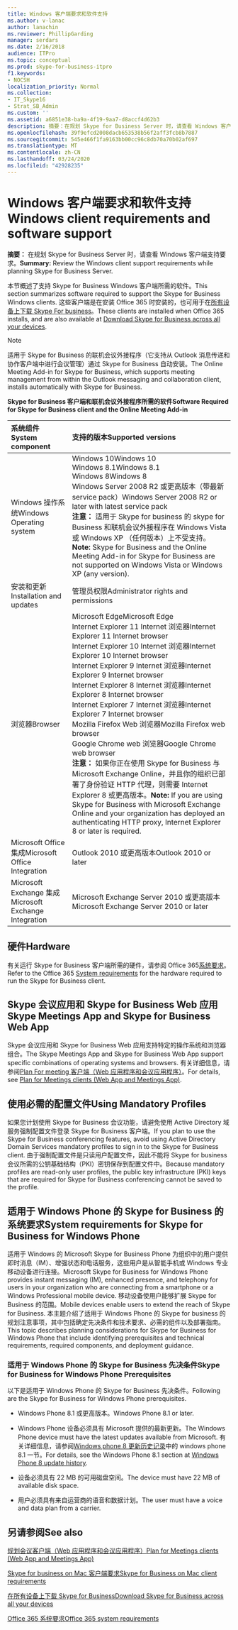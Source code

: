 ```yaml
---
title: Windows 客户端要求和软件支持
ms.author: v-lanac
author: lanachin
ms.reviewer: PhillipGarding
manager: serdars
ms.date: 2/16/2018
audience: ITPro
ms.topic: conceptual
ms.prod: skype-for-business-itpro
f1.keywords:
- NOCSH
localization_priority: Normal
ms.collection:
- IT_Skype16
- Strat_SB_Admin
ms.custom: ''
ms.assetid: a6851e38-ba9a-4f19-9aa7-d8accf4d62b3
description: 摘要：在规划 Skype for Business Server 时，请查看 Windows 客户端支持要求。
ms.openlocfilehash: 39f9efcd2008dacb653538b56f2aff3fcb8b7887
ms.sourcegitcommit: 545e466f1fa9163bb00cc96c8db70a70b02af697
ms.translationtype: MT
ms.contentlocale: zh-CN
ms.lasthandoff: 03/24/2020
ms.locfileid: "42928235"
---
```

# <a name="windows-client-requirements-and-software-support"></a><span data-ttu-id="0f7a6-103">Windows 客户端要求和软件支持</span><span class="sxs-lookup"><span data-stu-id="0f7a6-103">Windows client requirements and software support</span></span>
 
<span data-ttu-id="0f7a6-104">**摘要：** 在规划 Skype for Business Server 时，请查看 Windows 客户端支持要求。</span><span class="sxs-lookup"><span data-stu-id="0f7a6-104">**Summary:** Review the Windows client support requirements while planning Skype for Business Server.</span></span>
  
<span data-ttu-id="0f7a6-105">本节概述了支持 Skype for Business Windows 客户端所需的软件。</span><span class="sxs-lookup"><span data-stu-id="0f7a6-105">This section summarizes software required to support the Skype for Business Windows clients.</span></span>  <span data-ttu-id="0f7a6-106">这些客户端是在安装 Office 365 时安装的，也可用于在[所有设备上下载 Skype For business](https://products.office.com/skype-for-business/download-app?tab=tabs-3)。</span><span class="sxs-lookup"><span data-stu-id="0f7a6-106">These clients are installed when Office 365 installs, and are also available at [Download Skype for Business across all your devices](https://products.office.com/skype-for-business/download-app?tab=tabs-3).</span></span>
  
> [!NOTE]
> <span data-ttu-id="0f7a6-107">适用于 Skype for Business 的联机会议外接程序（它支持从 Outlook 消息传递和协作客户端中进行会议管理）通过 Skype for Business 自动安装。</span><span class="sxs-lookup"><span data-stu-id="0f7a6-107">The Online Meeting Add-in for Skype for Business, which supports meeting management from within the Outlook messaging and collaboration client, installs automatically with Skype for Business.</span></span> 
  
<span data-ttu-id="0f7a6-108">**Skype for Business 客户端和联机会议外接程序所需的软件**</span><span class="sxs-lookup"><span data-stu-id="0f7a6-108">**Software Required for Skype for Business client and the Online Meeting Add-in**</span></span>

|<span data-ttu-id="0f7a6-109">**系统组件**</span><span class="sxs-lookup"><span data-stu-id="0f7a6-109">**System component**</span></span>|<span data-ttu-id="0f7a6-110">**支持的版本**</span><span class="sxs-lookup"><span data-stu-id="0f7a6-110">**Supported versions**</span></span>|
|:-----|:-----|
|<span data-ttu-id="0f7a6-111">Windows 操作系统</span><span class="sxs-lookup"><span data-stu-id="0f7a6-111">Windows Operating system</span></span>  <br/> |<span data-ttu-id="0f7a6-112">Windows 10</span><span class="sxs-lookup"><span data-stu-id="0f7a6-112">Windows 10</span></span>  <br/> <span data-ttu-id="0f7a6-113">Windows 8.1</span><span class="sxs-lookup"><span data-stu-id="0f7a6-113">Windows 8.1</span></span>  <br/> <span data-ttu-id="0f7a6-114">Windows 8</span><span class="sxs-lookup"><span data-stu-id="0f7a6-114">Windows 8</span></span> <br/> <span data-ttu-id="0f7a6-115">Windows Server 2008 R2 或更高版本（带最新 service pack）</span><span class="sxs-lookup"><span data-stu-id="0f7a6-115">Windows Server 2008 R2 or later with latest service pack</span></span>  <br/> <span data-ttu-id="0f7a6-116">**注意：** 适用于 Skype for business 的 skype for Business 和联机会议外接程序在 Windows Vista 或 Windows XP （任何版本）上不受支持。</span><span class="sxs-lookup"><span data-stu-id="0f7a6-116">**Note:** Skype for Business and the Online Meeting Add-in for Skype for Business are not supported on Windows Vista or Windows XP (any version).</span></span> <br/> |
|<span data-ttu-id="0f7a6-117">安装和更新</span><span class="sxs-lookup"><span data-stu-id="0f7a6-117">Installation and updates</span></span>  <br/> |<span data-ttu-id="0f7a6-118">管理员权限</span><span class="sxs-lookup"><span data-stu-id="0f7a6-118">Administrator rights and permissions</span></span>  <br/> |
|<span data-ttu-id="0f7a6-119">浏览器</span><span class="sxs-lookup"><span data-stu-id="0f7a6-119">Browser</span></span>  <br/> |<span data-ttu-id="0f7a6-120">Microsoft Edge</span><span class="sxs-lookup"><span data-stu-id="0f7a6-120">Microsoft Edge</span></span>  <br/> <span data-ttu-id="0f7a6-121">Internet Explorer 11 Internet 浏览器</span><span class="sxs-lookup"><span data-stu-id="0f7a6-121">Internet Explorer 11 Internet browser</span></span>  <br/>  <span data-ttu-id="0f7a6-122">Internet Explorer 10 Internet 浏览器</span><span class="sxs-lookup"><span data-stu-id="0f7a6-122">Internet Explorer 10 Internet browser</span></span> <br/> <span data-ttu-id="0f7a6-123">Internet Explorer 9 Internet 浏览器</span><span class="sxs-lookup"><span data-stu-id="0f7a6-123">Internet Explorer 9 Internet browser</span></span>  <br/> <span data-ttu-id="0f7a6-124">Internet Explorer 8 Internet 浏览器</span><span class="sxs-lookup"><span data-stu-id="0f7a6-124">Internet Explorer 8 Internet browser</span></span>  <br/> <span data-ttu-id="0f7a6-125">Internet Explorer 7 Internet 浏览器</span><span class="sxs-lookup"><span data-stu-id="0f7a6-125">Internet Explorer 7 Internet browser</span></span>  <br/> <span data-ttu-id="0f7a6-126">Mozilla Firefox Web 浏览器</span><span class="sxs-lookup"><span data-stu-id="0f7a6-126">Mozilla Firefox web browser</span></span>  <br/>  <span data-ttu-id="0f7a6-127">Google Chrome web 浏览器</span><span class="sxs-lookup"><span data-stu-id="0f7a6-127">Google Chrome web browser</span></span>  <br/><span data-ttu-id="0f7a6-128">**注意：** 如果你正在使用 Skype for Business 与 Microsoft Exchange Online，并且你的组织已部署了身份验证 HTTP 代理，则需要 Internet Explorer 8 或更高版本。</span><span class="sxs-lookup"><span data-stu-id="0f7a6-128">**Note:** If you are using Skype for Business with Microsoft Exchange Online and your organization has deployed an authenticating HTTP proxy, Internet Explorer 8 or later is required.</span></span>           |
|<span data-ttu-id="0f7a6-129">Microsoft Office 集成</span><span class="sxs-lookup"><span data-stu-id="0f7a6-129">Microsoft Office Integration</span></span>  <br/> | <span data-ttu-id="0f7a6-130">Outlook 2010 或更高版本</span><span class="sxs-lookup"><span data-stu-id="0f7a6-130">Outlook 2010 or later</span></span> |
|<span data-ttu-id="0f7a6-131">Microsoft Exchange 集成</span><span class="sxs-lookup"><span data-stu-id="0f7a6-131">Microsoft Exchange Integration</span></span>  <br/> | <span data-ttu-id="0f7a6-132">Microsoft Exchange Server 2010 或更高版本</span><span class="sxs-lookup"><span data-stu-id="0f7a6-132">Microsoft Exchange Server 2010 or later</span></span>  | 
   
## <a name="hardware"></a><span data-ttu-id="0f7a6-133">硬件</span><span class="sxs-lookup"><span data-stu-id="0f7a6-133">Hardware</span></span>

<span data-ttu-id="0f7a6-134">有关运行 Skype for Business 客户端所需的硬件，请参阅 Office 365[系统要求](https://products.office.com/office-system-requirements)。</span><span class="sxs-lookup"><span data-stu-id="0f7a6-134">Refer to the Office 365 [System requirements](https://products.office.com/office-system-requirements) for the hardware required to run the Skype for Business client.</span></span>
  
## <a name="skype-meetings-app-and-skype-for-business-web-app"></a><span data-ttu-id="0f7a6-135">Skype 会议应用和 Skype for Business Web 应用</span><span class="sxs-lookup"><span data-stu-id="0f7a6-135">Skype Meetings App and Skype for Business Web App</span></span> 

<span data-ttu-id="0f7a6-136">Skype 会议应用和 Skype for Business Web 应用支持特定的操作系统和浏览器组合。</span><span class="sxs-lookup"><span data-stu-id="0f7a6-136">The Skype Meetings App and Skype for Business Web App support specific combinations of operating systems and browsers.</span></span> <span data-ttu-id="0f7a6-137">有关详细信息，请参阅[Plan For meeting 客户端（Web 应用程序和会议应用程序）](meetings-clients.md)。</span><span class="sxs-lookup"><span data-stu-id="0f7a6-137">For details, see [Plan for Meetings clients (Web App and Meetings App)](meetings-clients.md).</span></span> 
  
## <a name="using-mandatory-profiles"></a><span data-ttu-id="0f7a6-138">使用必需的配置文件</span><span class="sxs-lookup"><span data-stu-id="0f7a6-138">Using Mandatory Profiles</span></span>

<span data-ttu-id="0f7a6-139">如果您计划使用 Skype for Business 会议功能，请避免使用 Active Directory 域服务强制配置文件登录 Skype for Business 客户端。</span><span class="sxs-lookup"><span data-stu-id="0f7a6-139">If you plan to use the Skype for Business conferencing features, avoid using Active Directory Domain Services mandatory profiles to sign in to the Skype for Business client.</span></span> <span data-ttu-id="0f7a6-140">由于强制配置文件是只读用户配置文件，因此不能将 Skype for business 会议所需的公钥基础结构（PKI）密钥保存到配置文件中。</span><span class="sxs-lookup"><span data-stu-id="0f7a6-140">Because mandatory profiles are read-only user profiles, the public key infrastructure (PKI) keys that are required for Skype for Business conferencing cannot be saved to the profile.</span></span> 
  
## <a name="system-requirements-for-skype-for-business-for-windows-phone"></a><span data-ttu-id="0f7a6-141">适用于 Windows Phone 的 Skype for Business 的系统要求</span><span class="sxs-lookup"><span data-stu-id="0f7a6-141">System requirements for Skype for Business for Windows Phone</span></span>
 
 
<span data-ttu-id="0f7a6-142">适用于 Windows 的 Microsoft Skype for Business Phone 为组织中的用户提供即时消息（IM）、增强状态和电话服务，这些用户是从智能手机或 Windows 专业移动设备进行连接。</span><span class="sxs-lookup"><span data-stu-id="0f7a6-142">Microsoft Skype for Business for Windows Phone provides instant messaging (IM), enhanced presence, and telephony for users in your organization who are connecting from a smartphone or a Windows Professional mobile device.</span></span> <span data-ttu-id="0f7a6-143">移动设备使用户能够扩展 Skype for Business 的范围。</span><span class="sxs-lookup"><span data-stu-id="0f7a6-143">Mobile devices enable users to extend the reach of Skype for Business.</span></span> <span data-ttu-id="0f7a6-144">本主题介绍了适用于 Windows Phone 的 Skype for business 的规划注意事项，其中包括确定先决条件和技术要求、必需的组件以及部署指南。</span><span class="sxs-lookup"><span data-stu-id="0f7a6-144">This topic describes planning considerations for Skype for Business for Windows Phone that include identifying prerequisites and technical requirements, required components, and deployment guidance.</span></span>
  
### <a name="skype-for-business-for-windows-phone-prerequisites"></a><span data-ttu-id="0f7a6-145">适用于 Windows Phone 的 Skype for Business 先决条件</span><span class="sxs-lookup"><span data-stu-id="0f7a6-145">Skype for Business for Windows Phone Prerequisites</span></span>

<span data-ttu-id="0f7a6-146">以下是适用于 Windows Phone 的 Skype for Business 先决条件。</span><span class="sxs-lookup"><span data-stu-id="0f7a6-146">Following are the Skype for Business for Windows Phone prerequisites.</span></span>
  
- <span data-ttu-id="0f7a6-147">Windows Phone 8.1 或更高版本。</span><span class="sxs-lookup"><span data-stu-id="0f7a6-147">Windows Phone 8.1 or later.</span></span>
    
- <span data-ttu-id="0f7a6-148">Windows Phone 设备必须具有 Microsoft 提供的最新更新。</span><span class="sxs-lookup"><span data-stu-id="0f7a6-148">The Windows Phone device must have the latest updates available from Microsoft.</span></span> <span data-ttu-id="0f7a6-149">有关详细信息，请参阅[Windows phone 8 更新历史记录](https://go.microsoft.com/fwlink/p/?LinkID=281961)中的 windows phone 8.1 一节。</span><span class="sxs-lookup"><span data-stu-id="0f7a6-149">For details, see the Windows Phone 8.1 section at [Windows Phone 8 update history](https://go.microsoft.com/fwlink/p/?LinkID=281961).</span></span>
    
- <span data-ttu-id="0f7a6-150">设备必须具有 22 MB 的可用磁盘空间。</span><span class="sxs-lookup"><span data-stu-id="0f7a6-150">The device must have 22 MB of available disk space.</span></span>
    
- <span data-ttu-id="0f7a6-151">用户必须具有来自运营商的语音和数据计划。</span><span class="sxs-lookup"><span data-stu-id="0f7a6-151">The user must have a voice and data plan from a carrier.</span></span>


## <a name="see-also"></a><span data-ttu-id="0f7a6-152">另请参阅</span><span class="sxs-lookup"><span data-stu-id="0f7a6-152">See also</span></span>

[<span data-ttu-id="0f7a6-153">规划会议客户端（Web 应用程序和会议应用程序）</span><span class="sxs-lookup"><span data-stu-id="0f7a6-153">Plan for Meetings clients (Web App and Meetings App)</span></span>](meetings-clients.md)
  
[<span data-ttu-id="0f7a6-154">Skype for business on Mac 客户端要求</span><span class="sxs-lookup"><span data-stu-id="0f7a6-154">Skype for Business on Mac client requirements</span></span>](mac-requirements.md)

[<span data-ttu-id="0f7a6-155">在所有设备上下载 Skype for Business</span><span class="sxs-lookup"><span data-stu-id="0f7a6-155">Download Skype for Business across all your devices</span></span>](https://products.office.com/skype-for-business/download-app?tab=tabs-3)
  
[<span data-ttu-id="0f7a6-156">Office 365 系统要求</span><span class="sxs-lookup"><span data-stu-id="0f7a6-156">Office 365 system requirements</span></span>](https://products.office.com/office-system-requirements)
